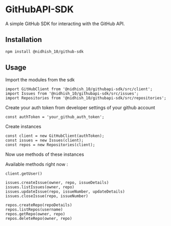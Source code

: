 # GitHubAPI-SDK

A simple GitHub SDK for interacting with the GitHub API.

## Installation

```bash
npm install @nidhish_10/github-sdk
```
## Usage

Import the modules from the sdk
```
import GitHubClient from '@nidhish_10/githubapi-sdk/src/client';
import Issues from '@nidhish_10/githubapi-sdk/src/issues';
import Repositories from '@nidhish_10/githubapi-sdk/src/repositories';
```
Create your auth token from developer settings of your github account
``` 
const authToken = 'your_github_auth_token';
```

Create instances
```
const client = new GitHubClient(authToken);
const issues = new Issues(client);
const repos = new Repositories(client);
```

Now use methods of these instances

Available methods right now : 
```
client.getUser()

issues.createIssue(owner, repo, issueDetails)
issues.listIssues(owner, repo)
issues.updateIssue(repo, issueNumber, updateDetails)
issues.closeIssue(repo, issueNumber)

repos.createRepo(repoDetails)
repos.listRepos(username)
repos.getRepo(owner, repo)
repos.deleteRepo(owner, repo)
```
